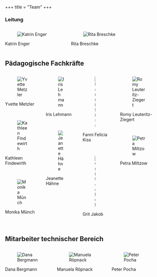 +++
title = "Team"
+++

<h3 class="title is-3">Leitung</h3>

<div class="columns">
	<div class="column">
		<div class="card rounded">
			<div class="card-image">
				<figure class="image is-4by3">
					<img src="/assets/images/team/ke.webp" alt="Katrin Enger">
				</figure>
			</div>
			<div class="card-content">
				<div class="media">
					<div class="media-content">
						<p class="title is-4">Katrin Enger</p>
					</div>
				</div>
			</div>
		</div>
	</div>
	<div class="column">
		<div class="card rounded">
			<div class="card-image">
				<figure class="image is-4by3">
					<img src="/assets/images/team/rb.webp" alt="Rita Breschke">
				</figure>
			</div>
			<div class="card-content">
				<div class="media">
					<div class="media-content">
						<p class="title is-4">Rita Breschke</p>
					</div>
				</div>
			</div>
		</div>
	</div>
	<div class="column">
	</div>
	<div class="column">
	</div>
</div>
<h2 class="title is-2">
	Pädagogische Fachkräfte
</h2>
<div class="columns">
	<div class="column">
		<div class="card rounded">
			<div class="card-image">
				<figure class="image is-4by3">
					<img src="/assets/images/team/ym.webp" alt="Yvette Metzler">
				</figure>
			</div>
			<div class="card-content">
				<div class="media">
					<div class="media-content">
						<p class="title is-4">Yvette Metzler</p>
					</div>
				</div>
			</div>
		</div>
		<br>
		<div class="card rounded">
			<div class="card-image">
				<figure class="image is-4by3">
					<img src="/assets/images/team/kf.webp" alt="Kathleen Findewirth">
				</figure>
			</div>
			<div class="card-content">
				<div class="media">
					<div class="media-content">
						<p class="title is-4">Kathleen Findewirth</p>
					</div>
				</div>
			</div>
		</div>
		<br>
		<div class="card rounded">
			<div class="card-image">
				<figure class="image is-4by3">
					<img src="/assets/images/team/mm.webp" alt="Monika Münch">
				</figure>
			</div>
			<div class="card-content">
				<div class="media">
					<div class="media-content">
						<p class="title is-4">Monika Münch</p>
					</div>
				</div>
			</div>
		</div>
	</div>
	<div class="column">
		<div class="card rounded">
			<div class="card-image">
				<figure class="image is-4by3">
					<img src="/assets/images/team/il.webp" alt="Iris Lehmann">
				</figure>
			</div>
			<div class="card-content">
				<div class="media">
					<div class="media-content">
						<p class="title is-4">Iris Lehmann</p>
					</div>
				</div>
			</div>
		</div>
		<br>
		<div class="card rounded">
			<div class="card-image">
				<figure class="image is-4by3">
					<img src="/assets/images/team/jh.webp" alt="Jeanette Hähne">
				</figure>
			</div>
			<div class="card-content">
				<div class="media">
					<div class="media-content">
						<p class="title is-4">Jeanette Hähne</p>
					</div>
				</div>
			</div>
		</div>
	</div>
	<div class="column">
		<div class="card rounded">
			<div class="card-image">
				<figure class="image is-4by3">
					<img src="/assets/images/team/fk.webp" alt="Fanni Kiss">
				</figure>
			</div>
			<div class="card-content">
				<div class="media">
					<div class="media-content">
						<p class="title is-4">Fanni Felícia Kiss</p>
					</div>
				</div>
			</div>
		</div>
		<br>
		<div class="card rounded">
			<div class="card-image">
				<figure class="image is-4by3">
					<img src="/assets/images/team/gj.webp" alt="Grit Jakob">
				</figure>
			</div>
			<div class="card-content">
				<div class="media">
					<div class="media-content">
						<p class="title is-4">Grit Jakob</p>
					</div>
				</div>
			</div>
		</div>
	</div>
	<br>
	<div class="column">
		<div class="card rounded">
			<div class="card-image">
				<figure class="image is-4by3">
					<img src="/assets/images/team/rl.webp" alt="Romy Leuteritz-Ziegert">
				</figure>
			</div>
			<div class="card-content">
				<div class="media">
					<div class="media-content">
						<p class="title is-4">Romy Leuteritz-Ziegert</p>
					</div>
				</div>
			</div>
		</div>
		<br>
		<div class="card rounded">
			<div class="card-image">
				<figure class="image is-4by3">
					<img src="/assets/images/team/pm.webp" alt="Petra Miltzow">
				</figure>
			</div>
			<div class="card-content">
				<div class="media">
					<div class="media-content">
						<p class="title is-4">Petra Miltzow</p>
					</div>
				</div>
			</div>
		</div>
	</div>
</div>
<br>
<h2 class="title is-2">
	Mitarbeiter technischer Bereich
</h2>
<div class="columns">
	<div class="column">
		<div class="card rounded">
			<div class="card-image">
				<figure class="image is-4by3">
					<img src="/assets/images/team/db.webp" alt="Dana Bergmann">
				</figure>
			</div>
			<div class="card-content">
				<div class="media">
					<div class="media-content">
						<p class="title is-4">Dana Bergmann</p>
					</div>
				</div>
			</div>
		</div>
	</div>
	<div class="column">
		<div class="card rounded">
			<div class="card-image">
				<figure class="image is-4by3">
					<img src="/assets/images/team/mr.webp" alt="Manuela Röpnack">
				</figure>
			</div>
			<div class="card-content">
				<div class="media">
					<div class="media-content">
						<p class="title is-4">Manuela Röpnack</p>
					</div>
				</div>
			</div>
		</div>
	</div>
	<div class="column">
		<div class="card rounded">
			<div class="card-image">
				<figure class="image is-4by3">
					<img src="/assets/images/team/pp.webp" alt="Peter Pocha">
				</figure>
			</div>
			<div class="card-content">
				<div class="media">
					<div class="media-content">
						<p class="title is-4">Peter Pocha</p>
					</div>
				</div>
			</div>
		</div>
	</div>
	<div class="column">
	</div>
</div>

